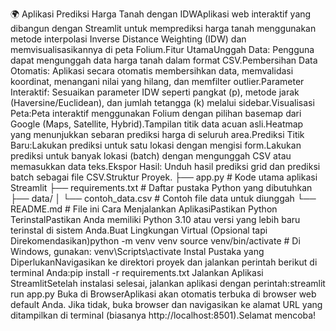 🌍 Aplikasi Prediksi Harga Tanah dengan IDWAplikasi web interaktif yang dibangun dengan Streamlit untuk memprediksi harga tanah menggunakan metode interpolasi Inverse Distance Weighting (IDW) dan memvisualisasikannya di peta Folium.Fitur UtamaUnggah Data: Pengguna dapat mengunggah data harga tanah dalam format CSV.Pembersihan Data Otomatis: Aplikasi secara otomatis membersihkan data, memvalidasi koordinat, menangani nilai yang hilang, dan memfilter outlier.Parameter Interaktif: Sesuaikan parameter IDW seperti pangkat (p), metode jarak (Haversine/Euclidean), dan jumlah tetangga (k) melalui sidebar.Visualisasi Peta:Peta interaktif menggunakan Folium dengan pilihan basemap dari Google (Maps, Satellite, Hybrid).Tampilan titik data acuan asli.Heatmap yang menunjukkan sebaran prediksi harga di seluruh area.Prediksi Titik Baru:Lakukan prediksi untuk satu lokasi dengan mengisi form.Lakukan prediksi untuk banyak lokasi (batch) dengan mengunggah CSV atau memasukkan data teks.Ekspor Hasil: Unduh hasil prediksi grid dan prediksi batch sebagai file CSV.Struktur Proyek.
├── app.py                # Kode utama aplikasi Streamlit
├── requirements.txt      # Daftar pustaka Python yang dibutuhkan
├── data/
│   └── contoh_data.csv   # Contoh file data untuk diunggah
└── README.md             # File ini
Cara Menjalankan AplikasiPastikan Python TerinstalPastikan Anda memiliki Python 3.10 atau versi yang lebih baru terinstal di sistem Anda.Buat Lingkungan Virtual (Opsional tapi Direkomendasikan)python -m venv venv
source venv/bin/activate  # Di Windows, gunakan: venv\Scripts\activate
Instal Pustaka yang DiperlukanNavigasikan ke direktori proyek dan jalankan perintah berikut di terminal Anda:pip install -r requirements.txt
Jalankan Aplikasi StreamlitSetelah instalasi selesai, jalankan aplikasi dengan perintah:streamlit run app.py
Buka di BrowserAplikasi akan otomatis terbuka di browser web default Anda. Jika tidak, buka browser dan navigasikan ke alamat URL yang ditampilkan di terminal (biasanya http://localhost:8501).Selamat mencoba!
